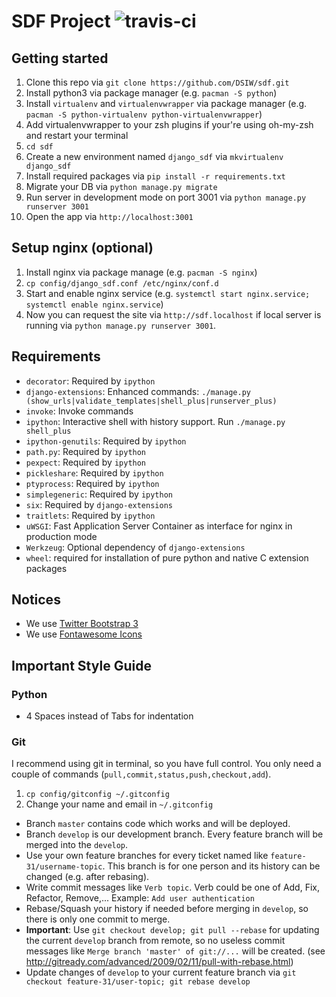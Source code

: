 # SDF Project ![travis-ci](https://travis-ci.org/DSIW/sdf.svg)

## Getting started

1. Clone this repo via `git clone https://github.com/DSIW/sdf.git`
1. Install python3 via package manager (e.g. `pacman -S python`)
1. Install `virtualenv` and `virtualenvwrapper` via package manager (e.g. `pacman -S python-virtualenv python-virtualenvwrapper`)
1. Add virtualenvwrapper to your zsh plugins if your're using oh-my-zsh and restart your terminal
1. `cd sdf`
1. Create a new environment named `django_sdf` via `mkvirtualenv django_sdf`
1. Install required packages via `pip install -r requirements.txt`
1. Migrate your DB via `python manage.py migrate`
1. Run server in development mode on port 3001 via `python manage.py runserver 3001`
1. Open the app via `http://localhost:3001`

## Setup nginx (optional)

1. Install nginx via package manage (e.g. `pacman -S nginx`)
1. `cp config/django_sdf.conf /etc/nginx/conf.d`
1. Start and enable nginx service (e.g. `systemctl start nginx.service; systemctl enable nginx.service`)
1. Now you can request the site via `http://sdf.localhost` if local server is running via `python manage.py runserver 3001`.

## Requirements

* `decorator`: Required by `ipython`
* `django-extensions`: Enhanced commands: `./manage.py (show_urls|validate_templates|shell_plus|runserver_plus)`
* `invoke`: Invoke commands
* `ipython`: Interactive shell with history support. Run `./manage.py shell_plus`
* `ipython-genutils`: Required by `ipython`
* `path.py`: Required by `ipython`
* `pexpect`: Required by `ipython`
* `pickleshare`: Required by `ipython`
* `ptyprocess`: Required by `ipython`
* `simplegeneric`: Required by `ipython`
* `six`: Required by `django-extensions`
* `traitlets`: Required by `ipython`
* `uWSGI`: Fast Application Server Container as interface for nginx in production mode
* `Werkzeug`: Optional dependency of `django-extensions`
* `wheel`: required for installation of pure python and native C extension packages

## Notices

* We use [Twitter Bootstrap 3](http://getbootstrap.com)
* We use [Fontawesome Icons](http://fontawesome.io/icons)

## Important Style Guide

### Python

* 4 Spaces instead of Tabs for indentation

### Git

I recommend using git in terminal, so you have full control. You only need a couple of commands (`pull,commit,status,push,checkout,add`).

1. `cp config/gitconfig ~/.gitconfig`
1. Change your name and email in `~/.gitconfig`

* Branch `master` contains code which works and will be deployed.
* Branch `develop` is our development branch. Every feature branch will be merged into the `develop`.
* Use your own feature branches for every ticket named like `feature-31/username-topic`. This branch is for one person and its history can be changed (e.g. after rebasing).
* Write commit messages like `Verb topic`. Verb could be one of Add, Fix, Refactor, Remove,...
  Example: `Add user authentication`
* Rebase/Squash your history if needed before merging in `develop`, so there is only one commit to merge.
* **Important**: Use `git checkout develop; git pull --rebase` for updating the current `develop` branch from remote, so no useless commit messages like `Merge branch 'master' of git://...` will be created. (see http://gitready.com/advanced/2009/02/11/pull-with-rebase.html)
* Update changes of `develop` to your current feature branch via `git checkout feature-31/user-topic; git rebase develop`
